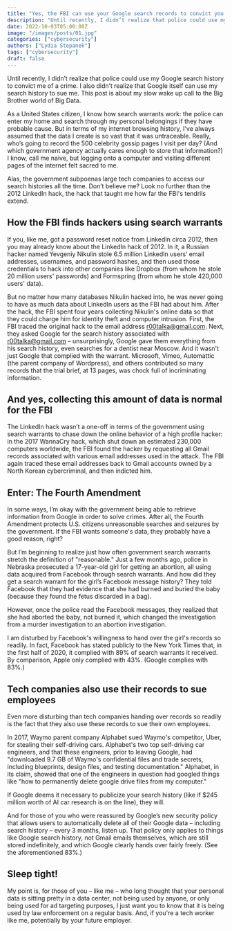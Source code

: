```yaml
---
title: "Yes, the FBI can use your Google search records to convict you. And so can Google."
description: "Until recently, I didn’t realize that police could use my Google search history to convict me of a crime."
date: 2022-10-03T05:00:00Z
image: "/images/posts/01.jpg"
categories: ["cybersecurity"]
authors: ["Lydia Stepanek"]
tags: ["cybersecurity"]
draft: false
---
```


Until recently, I didn’t realize that police could use my Google search history to convict me of a crime. I also didn’t realize that Google itself can use my search history to sue me. This post is about my slow wake up call to the Big Brother world of Big Data.

As a United States citizen, I know how search warrants work: the police can enter my home and search through my personal belongings if they have probable cause. But in terms of my internet browsing history, I've always assumed that the data I create is so vast that it was untraceable. Really, who’s going to record the 500 celebrity gossip pages I visit per day? (And which government agency actually cares enough to store that information?) I know, call me naive, but logging onto a computer and visiting different pages of the internet felt sacred to me.

Alas, the government subpoenas large tech companies to access our search histories all the time. Don’t believe me? Look no further than the 2012 LinkedIn hack, the hack that taught me how far the FBI's tendrils extend.

## How the FBI finds hackers using search warrants

If you, like me, got a password reset notice from LinkedIn circa 2012, then you may already know about the LinkedIn hack of 2012. In it, a Russian hacker named Yevgeniy Nikulin stole 6.5 million LinkedIn users’ email addresses, usernames, and password hashes, and then used those credentials to hack into other companies like Dropbox (from whom he stole 20 million users' passwords) and Formspring (from whom he stole 420,000 users' data).

But no matter how many databases Nikulin hacked into, he was never going to have as much data about LinkedIn users as the FBI had about him. After the hack, the FBI spent four years collecting Nikulin's online data so that they could charge him for identity theft and computer intrusion. First, the FBI traced the original hack to the email address r00talka@gmail.com. Next, they asked Google for the search history associated with r00talka@gmail.com – unsurprisingly, Google gave them everything from his search history, even searches for a dentist near Moscow. And it wasn't just Google that complied with the warrant. Microsoft, Vimeo, Automattic (the parent company of Wordpress), and others contributed so many records that the trial brief, at 13 pages, was chock full of incriminating information.

## And yes, collecting this amount of data is normal for the FBI

The LinkedIn hack wasn’t a one-off in terms of the government using search warrants to chase down the online behavior of a high profile hacker: in the 2017 WannaCry hack, which shut down an estimated 230,000 computers worldwide, the FBI found the hacker by requesting all Gmail records associated with various email addresses used in the attack. The FBI again traced these email addresses back to Gmail accounts owned by a North Korean cybercriminal, and then indicted him.

## Enter:  The Fourth Amendment

In some ways, I’m okay with the government being able to retrieve information from Google in order to solve crimes. After all, the Fourth Amendment protects U.S. citizens unreasonable searches and seizures by the government. If the FBI wants someone's data, they probably have a good reason, right?

But I’m beginning to realize just how often government search warrants stretch the definition of "reasonable." Just a few months ago, police in Nebraska prosecuted a 17-year-old girl for getting an abortion, all using data acquired from Facebook through search warrants. And how did they get a search warrant for the girl’s Facebook message history? They told Facebook that they had evidence that she had burned and buried the baby (because they found the fetus discarded in a bag).

However, once the police read the Facebook messages, they realized that she had aborted the baby, not burned it, which changed the investigation from a murder investigation to an abortion investigation.

I am disturbed by Facebook's willingness to hand over the girl's records so readily. In fact, Facebook has stated publicly to the New York Times that, in the first half of 2020, it complied with 89% of  search warrants it received. By comparison, Apple only complied with 43%. (Google complies with 83%.)

## Tech companies also use their records to sue employees

Even more disturbing than tech companies handing over records so readily is the fact that they also use these records to sue their own employees.

In 2017, Waymo parent company Alphabet sued Waymo's competitor, Uber, for stealing their self-driving cars. Alphabet's two top self-driving car engineers, and that these engineers, prior to leaving Google, had "downloaded 9.7 GB of Waymo's confidential files and trade secrets, including blueprints, design files, and testing documentation." Alphabet, in its claim, showed that one of the engineers in question had googled things like "how to permanently delete google drive files from my computer."

If Google deems it necessary to publicize your search history (like if $245 million worth of AI car research is on the line), they will.

And for those of you who were reassured by Google’s new security policy that allows users to automatically delete all of their Google data – including search history – every 3 months, listen up. That policy only applies to things like Google search history, not Gmail emails themselves, which are still stored indefinitely, and which Google clearly hands over fairly freely. (See the aforementioned 83%.)

## Sleep tight!

My point is, for those of you – like me – who long thought that your personal data is sitting pretty in a data center, not being used by anyone, or only being used for ad targeting purposes, I just want you to know that it is being used by law enforcement on a regular basis. And, if you're a tech worker like me, potentially by your future employer. 

